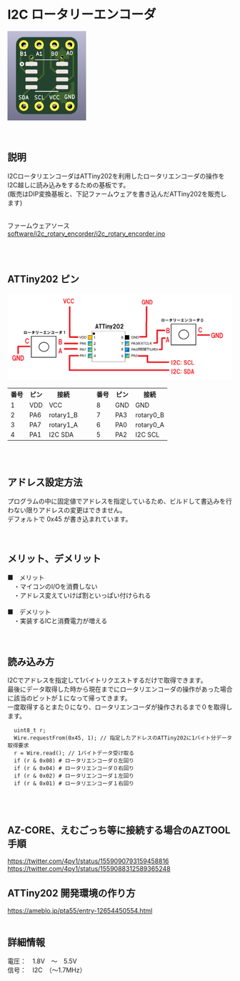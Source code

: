# I2C ロータリーエンコーダ

<img src="/images/pcb_front.png" height="200">
<br><br><br>


## 説明

I2CロータリエンコーダはATTiny202を利用したロータリエンコーダの操作をI2C越しに読み込みをするための基板です。<br>
(販売はDIP変換基板と、下記ファームウェアを書き込んだATTiny202を販売します)<br>
<br>

ファームウェアソース<br>
<a href="https://github.com/palette-system/i2c_rotary_encoder/edit/main/software/i2c_rotary_encorder/i2c_rotary_encorder.ino" target="_blank">software/i2c_rotary_encorder/i2c_rotary_encorder.ino</a>

<br><br>


## ATTiny202 ピン

<img src="/images/connect.png">

<table>
  <tr>
    <th>番号</th>
    <th>ピン</th>
    <th>接続</th>
    <td rowspan="5">　</td>
    <th>番号</th>
    <th>ピン</th>
    <th>接続</th>
  </tr>
  <tr>
    <td>1</td>
    <td>VDD</td>
    <td>VCC</td>
    <td>8</td>
    <td>GND</td>
    <td>GND</td>
  </tr>
  <tr>
    <td>2</td>
    <td>PA6</td>
    <td>rotary1_B</td>
    <td>7</td>
    <td>PA3</td>
    <td>rotary0_B</td>
  </tr>
  <tr>
    <td>3</td>
    <td>PA7</td>
    <td>rotary1_A</td>
    <td>6</td>
    <td>PA0</td>
    <td>rotary0_A</td>
  </tr>
  <tr>
    <td>4</td>
    <td>PA1</td>
    <td>I2C SDA</td>
    <td>5</td>
    <td>PA2</td>
    <td>I2C SCL</td>
  </tr>
</table>
<br><br>



## アドレス設定方法

プログラムの中に固定値でアドレスを指定しているため、ビルドして書込みを行わない限りアドレスの変更はできません。<br>
デフォルトで 0x45 が書き込まれています。<br>
<br><br>


## メリット、デメリット
■　メリット<br>
　・マイコンのI/Oを消費しない<br>
　・アドレス変えていけば割といっぱい付けられる<br>
<br>
■　デメリット<br>
　・実装するICと消費電力が増える<br>
　<br><br>

## 読み込み方
I2Cでアドレスを指定して1バイトリクエストするだけで取得できます。<br>
最後にデータ取得した時から現在までにロータリエンコーダの操作があった場合に該当のビットが１になって帰ってきます。<br>
一度取得するとまた０になり、ロータリエンコーダが操作されるまで０を取得します。<br>
```
  uint8_t r;
  Wire.requestFrom(0x45, 1); // 指定したアドレスのATTiny202に1バイト分データ取得要求
  r = Wire.read(); // 1バイトデータ受け取る
  if (r & 0x08) # ロータリエンコーダ０左回り
  if (r & 0x04) # ロータリエンコーダ０右回り
  if (r & 0x02) # ロータリエンコーダ１左回り
  if (r & 0x01) # ロータリエンコーダ１右回り
```
　<br><br>

## AZ-CORE、えむごっち等に接続する場合のAZTOOL手順

https://twitter.com/4py1/status/1559090793159458816
https://twitter.com/4py1/status/1559088312589365248

## ATTiny202 開発環境の作り方

<a href="https://ameblo.jp/pta55/entry-12654450554.html" target="_blank">https://ameblo.jp/pta55/entry-12654450554.html</a>
<br><br>


## 詳細情報

電圧：　1.8V　～　5.5V  
信号：　I2C　（～1.7MHz）
<br><br>


